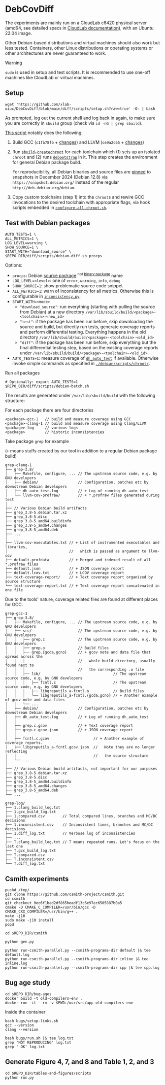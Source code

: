 # DebCovDiff

The experiments are mainly run on a CloudLab c6420 physical server (amd64, see
detailed specs in [CloudLab documentation](https://docs.cloudlab.us/hardware.html)),
with an Ubuntu 22.04 image.

Other Debian-based distributions and virtual machines should also work but less
tested.
Containers, other Linux distributions or operating systems or other architectures
are never guaranteed to work.

> [!WARNING]
> `sudo` is used in setup and test scripts. It is recommended to use
> one-off machines like CloudLab or virtual machines.

## Setup

```shell
wget 'https://github.com/xlab-uiuc/DebCovDiff/blob/main/diff/scripts/setup.sh?raw=true' -O- | bash
```

As prompted, log out the current shell and log back in again, to make sure
you are correctly in `sbuild` group (check via `id -nG | grep sbuild`).

[This script](./diff/scripts/setup.sh) notably does the following:

1. Build GCC (`c1fb78fb` + [changes](https://github.com/xlab-uiuc/gcc-DebCovDiff/compare/base...xlab-uiuc:gcc-DebCovDiff:DebCovDiff))
   and LLVM (`ce9a2c65` + [changes](https://github.com/xlab-uiuc/llvm-project-DebCovDiff/compare/base...xlab-uiuc:llvm-project-DebCovDiff:DebCovDiff))
2. Run [`sbuild-createchroot`](https://manpages.debian.org/bookworm/sbuild/sbuild-createchroot.8.en.html)
   for each toolchain which (1) sets up an isolated `chroot` and (2) runs
   [`debootstrap`](https://manpages.debian.org/bookworm/debootstrap/debootstrap.8.en.html)
   in it. This step creates the environment for general Debian package build.

   For reproducibility, all Debian binaries and source files are [pinned](./diff/config.json)
   to snapshots in December 2024 (Debian 12.8) via `https://snapshot.debian.org/`
   instead of the regular `http://deb.debian.org/debian`.

3. Copy custom toolchains (step 1) into the `chroot`s and rewire GCC invocations
   to the desired toolchain with appropriate flags, via hook scripts embedded in
   [`configure-all-chroot.sh`](debian/scripts/configure-all-chroot.sh).

## Test with Debian packages

```shell
AUTO_TESTS=1 \
ALL_METRICS=1 \
LOG_LEVEL=warning \
SHOW_SOURCE=1 \
START_WITH="download_source" \
$REPO_DIR/diff/scripts/debian-diff.sh procps
```

Options:

- `procps`: Debian [source package](https://www.debian.org/doc/debian-policy/ch-source.html)
  <sup>not [binary package](https://www.debian.org/doc/debian-policy/ch-binary.html)</sup> name
- `LOG_LEVEL=<level>`: one of `error`, `warning`, `info`, `debug`
- `SHOW_SOURCE=1`: show problematic source code snippet
- `ALL_METRICS=1`: warn of inconsistency for all metrics. Otherwise this is
  configurable in [`inconsistency.py`](./diff/oracles/inconsistency.py).
- `START_WITH=<mode>`
    - `"download_source"`: run everything (starting with pulling the source from
      Debian) at a new directory `/var/lib/sbuild/build/<package>-<toolchain>-<new_id>`
    - `"test"`: if the package has been run before, skip downloading the source
      and build, but directly run tests, generate coverage reports and perform
      differential testing. Everything happens in the old directory
      `/var/lib/sbuild/build/<package>-<toolchain>-<old_id>`
    - `"diff"`: if the package has been run before, skip everything but the
      final differential testing step, based on the existing coverage reports
      under `/var/lib/sbuild/build/<package>-<toolchain>-<old_id>`
- `AUTO_TESTS=1`: measure coverage of
  [`dh_auto_test`](https://manpages.debian.org/bookworm/debhelper/dh_auto_test.1.en.html)
  if available. Otherwise invoke simple commands as specified in [`./debian/scripts/chroot/`](./debian/scripts/chroot/).

Run all packages

```shell
# Optionally: export AUTO_TESTS=1
$REPO_DIR/diff/scripts/debian-batch.sh
```

The results are generated under `/var/lib/sbuild/build` with the following structure:

For each package there are four directories

```text
<package>-gcc-1   // build and measure coverage using GCC
<package>-clang-1 // build and measure coverage using Clang/LLVM
<package>-log     // various logs
<package>         // historic inconsistencies
```

Take package `grep` for example

(`+` means stuffs created by our tool in addition to a regular Debian package build)

```text
grep-clang-1
├── grep-3.8/
│   ├── Makefile, configure, ... // The upstream source code, e.g. by GNU developers
│   ├── debian/                  // Configuration, patches etc by downstream Debian developers
│   ├── dh_auto_test.log         // + Log of running dh_auto_test
│   └── llvm-cov-profraw/        // + *.profraw files generated during test
│
├── // Various Debian build artifacts
├── grep_3.8-5.debian.tar.xz
├── grep_3.8-5.disc
├── grep_3.8-5_amd64.buildinfo
├── grep_3.8-5_amd64.changes
├── grep_3.8-5_amd64.deb
├── ...
│
├── llvm-cov-executables.txt // + List of instrumented executables and libraries,
│                            //   which is passed as argument to llvm-cov
├── default.profdata         // + Merged and indexed result of all *.profraw files
├── default.json             // + JSON coverage report
├── default.lcov.txt         // + LCOV coverage report
├── text-coverage-report/    // + Text coverage report organized by source structure
└── text-coverage-report.txt // + Text coverage report concatenated in one file
```

Due to the tools' nature, coverage related files are found at different places
for GCC.

```text
grep-gcc-1
├── grep-3.8/
│   ├── Makefile, configure, ... // The upstream source code, e.g. by GNU developers
│   ├── src/                     // The upstream source code, e.g. by GNU developers
│   │   ├── grep.c               // The upstream source code, e.g. by GNU developers
│   │   ├── grep.o               // Build files
│   │   ├── grep.{gcda,gcno}     // + gcov note and data file that spread across the
│   │   │                        //   whole build directory, usually found next to
│   │   │                        //   the corresponding .o file
│   │   ├── lib/                                 // The upstream source code, e.g. by GNU developers
│   │   │   ├── fcntl.c                          // The upstream source code, e.g. by GNU developers
│   │   │   ├── libgreputils_a-fcntl.o           // Build files
│   │   │   └── libgreputils_a-fcntl.{gcda,gcno} // + Another example of gcov note and data files
│   │   └── ...
│   ├── debian/                  // Configuration, patches etc by downstream Debian developers
│   ├── dh_auto_test.log         // + Log of running dh_auto_test
│   │
│   ├── grep.c.gcov              // + Text coverage report
│   ├── grep.c.gcov.json         // + JSON coverage report
│   │
│   ├── fcntl.c.gcov                    // + Another example of coverage reports.
│   ├── libgreputils_a-fcntl.gcov.json  //   Note they are no longer reflecting
│   │                                   //   the source structure
│   └── ...
│
├── // Various Debian build artifacts, not important for our purposes
├── grep_3.8-5.debian.tar.xz
├── grep_3.8-5.disc
├── grep_3.8-5_amd64.buildinfo
├── grep_3.8-5_amd64.changes
├── grep_3.8-5_amd64.deb
└── ...
```

```text
grep-log/
├── 1.clang_build_log.txt
├── 1.gcc_build_log.txt
├── 1.compared.csv        // Total compared lines, branches and MC/DC decisions
├── 1.inconsistent.csv    // Inconsistent lines, branches and MC/DC decisions
├── 1.diff_log.txt        // Verbose log of inconsistencies
├── ...
├── T.clang_build_log.txt // T means repeated runs. Let's focus on the last one
├── T.gcc_build_log.txt
├── T.compared.csv
├── T.inconsistent.csv
└── T.diff_log.txt
```

## Csmith experiments

```shell
pushd /tmp/
git clone https://github.com/csmith-project/csmith.git
cd csmith
git checkout 0ec6f1bad2df865beadf13c6e97ec6505887b0a5
cmake -D CMAKE_C_COMPILER=/usr/bin/gcc -D CMAKE_CXX_COMPILER=/usr/bin/g++ .
make -j10
sudo make -j10 install
popd
```

```shell
cd $REPO_DIR/csmith

python gen.py

python run-csmith-parallel.py --csmith-programs-dir default |& tee default.log
python run-csmith-parallel.py --csmith-programs-dir inline |& tee inline.log
python run-csmith-parallel.py --csmith-programs-dir cpp |& tee cpp.log
```

## Bug age study

```shell
cd $REPO_DIR/bug-ages
docker build -t old-compilers-env .
docker run -it --rm -v $PWD:/usr/src/app old-compilers-env
```

Inside the container

```shell
bash bugs/setup-links.sh
gcc --version
clang --version
```

```shell
bash bugs/run.sh |& tee log.txt
grep 'NOT REPRODUCING' log.txt
grep ' OK' log.txt
```

## Generate Figure 4, 7, and 8 and Table 1, 2, and 3

```shell
cd $REPO_DIR/tables-and-figures/scripts
python run.py
```
